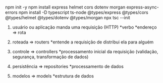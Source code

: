 npm init -y
npm install express helmet cors dotenv morgan express-async-errors
npm install -D typescript ts-node @types/express @types/cors @types/helmet @types/dotenv @types/morgan
npx tsc --init



1. usuário ou aplicação manda uma requisição (HTTP)
*verbo
*endereço => rota

2. roteada => routers
*entende a requisição de distribui ela para alguém

3. controle => controllers
*processamento inicial da requisição (validação, segurança, transformação de dados) 

4. persistência => repositories
*processamento de dados

5. modelos => models
*estrutura de dados

